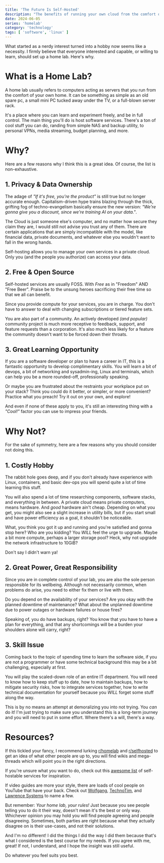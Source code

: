 ```yaml
---
title: 'The Future Is Self-Hosted'
description: "The benefits of running your own cloud from the comfort of your home."
date: 2024-06-05
series: 'homelab'
category: 'technology'
tags: [ 'software', 'linux' ]
---
```


What started as a nerdy interest turned into a hobby now seems like a necessity.
I firmly believe that everyone interested and capable, or willing to learn, should set up a home lab.
Here's why.

<!-- more -->

# What is a Home Lab?

A home lab usually refers to computers acting as servers that you run from the comfort of your own home.
It can be something as simple as an old spare pc, a small mini PC tucked away under the TV, or a full-blown server rack.

It's a place where you can learn and experiment freely, and be in full control.
The main thing you'll do is host software services.
There's a ton of cool stuff you can do, randing from simple NAS and backup utility, to personal VPNs, media streaming,
budget planning, and more.

# Why?

Here are a few reasons why I think this is a great idea.
Of course, the list is non-exhaustive.

## 1. Privacy & Data Ownership

The adage of _"If it's free, you're the product"_ is still true but no longer accurate enough.
Capitalism-driven hype trains blazing through the thick, grifting fog of techno-evangelism basically ensure the new
version: _"We're gonna give you a discount, since we're training AI on your data."_.

The Cloud is just someone else's computer, and no matter how secure they claim they are, I would still not advise you
trust any of them.
There are certain applications that are simply incompatible with the model, like financial data, private documents, and
whatever else you wouldn't want to fall in the wrong hands.

Self-hosting allows you to manage your own services in a private cloud.
Only you (and the people you authorize) can access your data.

## 2. Free & Open Source

Self-hosted services are usually FOSS.
With _Free_ as in "Freedom" AND "Free Beer".
Praise be to the unsung heroes sacrificing their free time so that we all can benefit.

Since you provide compute for your services, you are in charge.
You don't have to answer to deal with changing subscriptions or tiered feature sets.

You are also part of a community.
An actively developed _(and popular)_ community project is much more receptive to feedback, support, and feature 
requests than a corporation.
It's also much less likely for a feature the community doesn't want to be forced down their throats.

## 3. Great Learning Opportunity

If you are a software developer or plan to have a career in IT, this is a fantastic opportunity to develop 
complimentary skills.
You will learn a bit of devops, a bit of networking and sysadmin-ing, Linux and terminals, which can help you be a more
rounded-off, professionally speaking.

Or maybe you are frustrated about the restraints your workplace put on your stack?
Think you could do it better, or simpler, or more convenient?
Practice what you preach!
Try it out on your own, and explore!

And even if none of these apply to you, it's still an interesting thing with a _"Cool!"_ factor you can use to 
impress your friends.

# Why Not?

For the sake of symmetry, here are a few reasons why you should consider not doing this.

## 1. Costly Hobby

The rabbit hole goes deep, and if you don't already have experience with Linux, containers, and basic dev-ops you will
spend quite a lot of time learning this stuff.

You will also spend a lot of time researching components, software stacks, and everything in between.
A private cloud means private computers, means hardware.
And *good* hardware ain't cheap.
Depending on what you get, you might also see a slight increase in utility bills, but if you start small and have
power efficiency as a goal, it shouldn't be noticeable.

What, you think you got it up and running and you're satisfied and gonna stop here?
Who are you kidding?
You _WILL_ feel the urge to upgrade.
Maybe a bit more compute, perhaps a larger storage pool?
Heck, why not upgrade the network infrastructure to 10GiB?

Don't say I didn't warn ya!

## 2. Great Power, Great Responsibility

Since you are in complete control of your lab, you are also the sole person responsible for its wellbeing.
Although not necessarily common, when problems do arise, you need to either fix them or live with them.

Do you depend on the availability of your services?
Are you okay with the planned downtime of maintenance?
What about the unplanned downtime due to power outages or hardware failures or house fires?

Speaking of, you do have backups, right?
You know that you have to have a plan for everything, and that any shortcomings will be a burden your shoulders alone
will carry, right?

## 3. Skill Issue

Coming back to the topic of spending time to learn the software side, if you are not a programmer or have some technical
background this may be a bit challenging, especially at first.

You will play the scaled-down role of an entire IT department.
You will need to know how to keep stuff up to date, how to maintain backups, how to mitigate security risks, how to
integrate services together, how to write technical documentation for yourself because you _WILL_ forget some stuff 
along the way.

This is by no means an attempt at demoralizing you into not trying.
You _can_ do it!
I'm just trying to make sure you understand this is a long-term journey and you will need to put in some effort.
Where there's a will, there's a way.

# Resources?

If this tickled your fancy, I recommend lurking [r/homelab](https://reddit.com/r/homelab) and
[r/selfhosted](https://reddit.com/r/selfhosted/) to get an idea of what other people are up to, you will find wikis and
mega-threads which will point you in the right directions.

If you're unsure what you want to do, check out this
[awesome list](https://github.com/awesome-selfhosted/awesome-selfhosted)
of self-hostable services for inspiration.

If video guides are more your style, there are loads of cool people on YouTube that have your back.
Check out [Wolfgang](https://www.youtube.com/@WolfgangsChannel), [TechnoTim](https://www.youtube.com/@TechnoTim), and
[Lawrence Systems](https://www.youtube.com/@LAWRENCESYSTEMS) to name a few.

But remember: _Your home lab, your rules!_
Just because you see people telling you to do it their way, doesn't mean it's the best or only way.
Whichever opinion you may hold you will find people agreeing and people disagreeing.
Sometimes, both parties are right because what they actually disagree on is their use-cases, and not their solutions.

And I'm no different!
I did the things I did the way I did them because that's what I considered is the best course for my needs.
If you agree with me, great!
If not, I understand, and I hope the insight was still useful.

Do whatever you feel suits you best.
